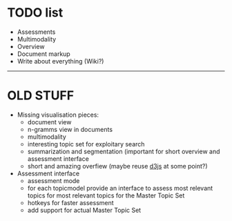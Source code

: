 TODO list
=========

* Assessments
* Multimodality
* Overview
* Document markup
* Write about everything (Wiki?)

---

# OLD STUFF

* Missing visualisation pieces:
  * document view
  * n-gramms view in documents
  * multimodality
  * interesting topic set for exploitary search
  * summarization and segmentation (important for short overview and assessment
  interface
  * short and amazing overfiew (maybe reuse [d3js](https://d3js.org) at some
  point?)
* Assessment interface
  * assessment mode
  * for each topicmodel provide an interface to assess most relevant topics for
  most relevant topics for the Master Topic Set
  * hotkeys for faster assessment
  * add support for actual Master Topic Set
